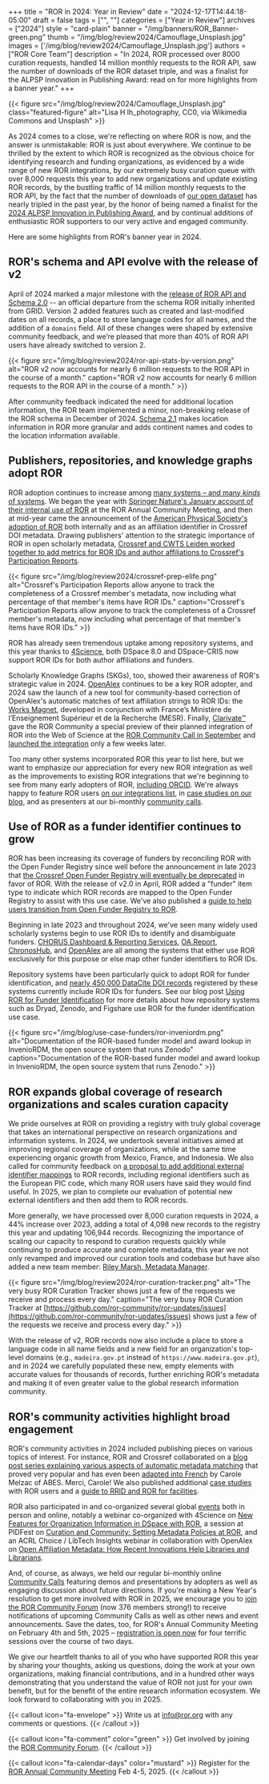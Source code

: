 +++ 
title = "ROR in 2024: Year in Review" 
date = "2024-12-17T14:44:18-05:00"
draft = false 
tags = ["", ""] 
categories = ["Year in Review"] 
archives = ["2024"]
style = "card-plain" 
banner = "/img/banners/ROR_Banner-green.png" 
thumb = "/img/blog/review2024/Camouflage_Unsplash.jpg" 
images = ['/img/blog/review2024/Camouflage_Unsplash.jpg']
authors = ["ROR Core Team"] 
description = "In 2024, ROR processed over 8000 curation requests, handled 14 million monthly requests to the ROR API, saw the number of downloads of the ROR dataset triple, and was a finalist for the ALPSP Innovation in Publishing Award: read on for more highlights from a banner year."
+++ 

{{< figure src="/img/blog/review2024/Camouflage_Unsplash.jpg" class="featured-figure" alt="Lisa H lh_photography, CC0, via Wikimedia Commons and Unsplash" >}}

As 2024 comes to a close, we're reflecting on where ROR is now, and the answer is unmistakable: ROR is just about everywhere. We continue to be thrilled by the extent to which ROR is recognized as the obvious choice for identifying research and funding organizations, as evidenced by a wide range of new ROR integrations, by our extremely busy curation queue with over 8,000 requests this year to add new organizations and update existing ROR records, by the bustling traffic of 14 million monthly requests to the ROR API, by the fact that the number of downloads of [our open dataset](https://doi.org/10.5281/zenodo.6347574) has nearly tripled in the past year, by the honor of being named a finalist for the [2024 ALPSP Innovation in Publishing Award](https://blog.alpsp.org/2024/08/spotlight-on-research-organization.html), and by continual additions of enthusiastic ROR supporters to our very active and engaged community.

Here are some highlights from ROR's banner year in 2024. 

## ROR's schema and API evolve with the release of v2

April of 2024 marked a major milestone with the [release of ROR API and Schema 2.0](/blog/2024-04-15-announcing-ror-v2/) -- an official departure from the schema ROR initially inherited from GRID. Version 2 added features such as created and last-modified dates on all records, a place to store language codes for all names, and the addition of a `domains` field. All of these changes were shaped by extensive community feedback, and we’re pleased that more than 40% of ROR API users have already switched to version 2. 

{{< figure src="/img/blog/review2024/ror-api-stats-by-version.png" alt="ROR v2 now accounts for nearly 6 million requests to the ROR API in the course of a month."  caption="ROR v2 now accounts for nearly 6 million requests to the ROR API in the course of a month." >}}

After community feedback indicated the need for additional location information, the ROR team implemented a minor, non-breaking release of the ROR schema in December of 2024. [Schema 2.1](https://ror.readme.io/changelog/2024-12-12-schema-v2-1) makes location information in ROR more granular and adds continent names and codes to the location information available. 

## Publishers, repositories, and knowledge graphs adopt ROR

ROR adoption continues to increase among [many systems – and many *kinds* of systems](https://bit.ly/ror-integrations). We began the year with [Springer Nature's January account of their internal use of ROR](/blog/2024-02-20-ror-fifth-anniversary/) at the ROR Annual Community Meeting, and then at mid-year came the announcement of the [American Physical Society's adoption of ROR](/blog/2024-07-23-aps-adopts-ror/) both internally and as an affiliation identifier in Crossref DOI metadata. Drawing publishers' attention to the strategic importance of ROR in open scholarly metadata, [Crossref and CWTS Leiden worked together to add metrics for ROR IDs and author affiliations to Crossref's Participation Reports](/blog/2024-07-25-re-introducing-participation-reports/). 

{{< figure src="/img/blog/review2024/crossref-prep-elife.png" alt="Crossref's Participation Reports allow anyone to track the completeness of a Crossref member's metadata, now including what percentage of that member's items have ROR IDs."  caption="Crossref's Participation Reports allow anyone to track the completeness of a Crossref member's metadata, now including what percentage of that member's items have ROR IDs." >}}

ROR has already seen tremendous uptake among repository systems, and this year thanks to [4Science](https://4science.com), both DSpace 8.0 and DSpace-CRIS now support ROR IDs for both author affiliations and funders.

Scholarly Knowledge Graphs (SKGs), too, showed their awareness of ROR's strategic value in 2024. [OpenAlex](https://openalex.org) continues to be a key ROR adopter, and 2024 saw the launch of a new tool for community-based correction of OpenAlex's automatic matches of text affiliation strings to ROR IDs: the [Works Magnet](https://works-magnet.esr.gouv.fr/), developed in conjunction with France’s Ministère de l’Enseignement Supérieur et de la Recherche (MESR). Finally, [Clarivate™](https://clarivate.com) gave the ROR Community a special preview of their planned integration of ROR into the Web of Science at the [ROR Community Call in September](/events/2024-09-26-ror-community-call/) and [launched the integration](https://clarivate.com/academia-government/release-notes/web-of-science/web-of-science-november-7-2024-release-notes/) only a few weeks later. 

Too many other systems incorporated ROR this year to list here, but we want to emphasize our appreciation for every new ROR integration as well as the improvements to existing ROR integrations that we're beginning to see from many early adopters of ROR, [including ORCID](https://info.orcid.org/orcid-renews-support-of-ror-to-maximize-the-quality-of-organization-information-for-researchers/). We're always happy to feature ROR users [on our integrations list](https://bit.ly/ror-integrations), in [case studies on our blog](/categories/case-studies), and as presenters at our bi-monthly [community calls](/events). 

## Use of ROR as a funder identifier continues to grow

ROR has been increasing its coverage of funders by reconciling ROR with the Open Funder Registry since well before the announcement in late 2023 that [the Crossref Open Funder Registry will eventually be deprecated](/blog/2023-09-07-open-funder-registry-transition-ror-cross-post/) in favor of ROR. With the release of v2.0 in April, ROR added a "funder" item type to indicate which ROR records are mapped to the Open Funder Registry to assist with this use case. We've also published a [guide to help users transition from Open Funder Registry to ROR](https://ror.readme.io/v2/docs/funder-registry). 

Beginning in late 2023 and throughout 2024, we've seen many widely used scholarly systems begin to use ROR IDs to identify and disambiguate funders. [CHORUS Dashboard & Reporting Services](https://chorusaccess.org), [OA.Report](https://oa.report), [ChronosHub](https://chronoshub.io), and [OpenAlex](https://openalex.org) are all among the systems that either use ROR exclusively for this purpose or else map other funder identifiers to ROR IDs.

Repository systems have been particularly quick to adopt ROR for funder identification, and [nearly 450,000 DataCite DOI records](https://api.datacite.org/dois?query=fundingReferences.funderIdentifierType:ROR&page[size]=0) registered by these systems currently include ROR IDs for funders. See our blog post [Using ROR for Funder Identification](/blog/2024-08-06-using-ror-for-funder-identification/) for more details about how repository systems such as Dryad, Zenodo, and Figshare use ROR for the funder identification use case.

{{< figure src="/img/blog/use-case-funders/ror-inveniordm.png" alt="Documentation of the ROR-based funder model and award lookup in InvenioRDM, the open source system that runs Zenodo" caption="Documentation of the ROR-based funder model and award lookup in InvenioRDM, the open source system that runs Zenodo." >}}


## ROR expands global coverage of research organizations and scales curation capacity

We pride ourselves at ROR on providing a registry with truly global coverage that takes an international perspective on research organizations and information systems. In 2024, we undertook several initiatives aimed at improving regional coverage of organizations, while at the same time experiencing organic growth from Mexico, France, and Indonesia. We also called for community feedback on [a proposal to add additional external identifier mappings](https://bit.ly/ror-proposal-external-ids-draft) to ROR records, including regional identifiers such as the European PIC code, which many ROR users have said they would find useful. In 2025, we plan to complete our evaluation of potential new external identifiers and then add them to ROR records.

More generally, we have processed over 8,000 curation requests in 2024, a 44% increase over 2023, adding a total of 4,098 new records to the registry this year and updating 106,944 records. Recognizing the importance of scaling our capacity to respond to curation requests quickly while continuing to produce accurate and complete metadata, this year we not only revamped and improved our curation tools and codebase but have also added a new team member: [Riley Marsh, Metadata Manager](/blog/2024-09-03-welcome-riley-marsh/). 

{{< figure src="/img/blog/review2024/ror-curation-tracker.png" alt="The very busy ROR Curation Tracker shows just a few of the requests we receive and process every day."  caption="The very busy ROR Curation Tracker at [https://github.com/ror-community/ror-updates/issues](https://github.com/ror-community/ror-updates/issues) shows just a few of the requests we receive and process every day." >}}

With the release of v2, ROR records now also include a place to store a language code in all name fields and a new field for an organization's top-level domains (e.g., `madeira.gov.pt` instead of `https://www.madeira.gov.pt`), and in 2024 we carefully populated these new, empty elements with accurate values for thousands of records, further enriching ROR's metadata and making it of even greater value to the global research information community. 

## ROR's community activities highlight broad engagement

ROR's community activities in 2024 included publishing pieces on various topics of interest. For instance, ROR and Crossref collaborated on a [blog post series explaining various aspects of automatic metadata matching](/tags/matching/) that proved very popular and has even been [adapted into French](https://punktokomo.abes.fr/2024/12/04/anatomie-des-alignements-a-labes-ou-metaphore-des-chaussettes-episode-3-3/) by Carole Melzac of ABES. Merci, Carole! We also published additional [case studies](/categories/case-studies) with ROR users and a [guide to RRID and ROR for facilities](/blog/2024-11-26-rrid-ror-facilities/).

ROR also participated in and co-organized several global [events](https://ror.org/events) both in person and online, notably a webinar co-organized with 4Science on [New Features for Organization Information in DSpace with ROR](/events/2024-10-03-ror-in-dspace/), a session at PIDFest on [Curation and Community: Setting Metadata Policies at ROR](https://repozitar.techlib.cz/entities/publication/5c93a23a-61c9-403a-9635-cf9a442747fd), and an ACRL Choice / LibTech Insights webinar in collaboration with OpenAlex on [Open Affiliation Metadata: How Recent Innovations Help Libraries and Librarians](/events/2024-11-07-open-affiliation-metadata/). 

And, of course, as always, we held our regular bi-monthly online [Community Calls](https://www.youtube.com/watch?v=z9Onl3dcoxs&list=PL4n_Cvd0PpoEBWyZMiwb2ImVQCy4Zpchk) featuring demos and presentations by adopters as well as engaging discussion about future directions. If you're making a New Year's resolution to get more involved with ROR in 2025, we encourage you to [join the ROR Community Forum](https://groups.google.com/a/ror.org/g/ror-community) (now 376 members strong!) to receive notifications of upcoming Community Calls as well as other news and event announcements. Save the dates, too, for ROR's Annual Community Meeting on February 4th and 5th, 2025 – [registration is open now](https://ror.org/events) for four terrific sessions over the course of two days.

We give our heartfelt thanks to all of you who have supported ROR this year by sharing your thoughts, asking us questions, doing the work at your own organizations, making financial contributions, and in a hundred other ways demonstrating that you understand the value of ROR not just for your own benefit, but for the benefit of the entire research information ecosystem. We look forward to collaborating with you in 2025. 

{{< callout icon="fa-envelope" >}} 
Write us at info@ror.org with any comments or questions.
{{< /callout >}}

{{< callout icon="fa-comment" color="green" >}} 
Get involved by joining the [ROR Community Forum](https://groups.google.com/a/ror.org/g/ror-community).
{{< /callout >}}

{{< callout icon="fa-calendar-days" color="mustard" >}} 
Register for the [ROR Annual Community Meeting](https://ror.org/events) Feb 4-5, 2025.
{{< /callout >}}


<!-- Commonly used content 

<!-- {{< figure src="/img/blog/" class="featured-figure" alt="" >}} -->


<!-- {{< callout color="green" icon="fa-info" >}} 

{{< /callout >}}
-->

<!-- {{< figure src="/img/blog/" class="blog-figure" alt="" >}} -->


<!-- {{< youtube id="XXX" title="" >}} -->


<!-- {{< callout icon="fa-envelope" >}} 
Write us at info@ror.org with any comments or questions.
{{< /callout >}} -->
